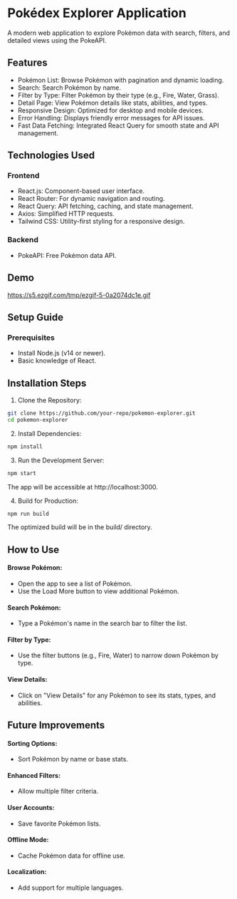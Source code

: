 
# Pokédex Explorer Application

A modern web application to explore Pokémon data with search, filters, and detailed views using the PokeAPI.

## Features

- Pokémon List: Browse Pokémon with pagination and dynamic loading.
- Search: Search Pokémon by name.
- Filter by Type: Filter Pokémon by their type (e.g., Fire, Water, Grass).
- Detail Page: View Pokémon details like stats, abilities, and types.
- Responsive Design: Optimized for desktop and mobile devices.
- Error Handling: Displays friendly error messages for API issues.
- Fast Data Fetching: Integrated React Query for smooth state and API management.


## Technologies Used
### Frontend
- React.js: Component-based user interface.
- React Router: For dynamic navigation and routing.
- React Query: API fetching, caching, and state management.
- Axios: Simplified HTTP requests.
- Tailwind CSS: Utility-first styling for a responsive design.
### Backend
- PokeAPI: Free Pokémon data API.

## Demo

https://s5.ezgif.com/tmp/ezgif-5-0a2074dc1e.gif


## Setup Guide
### Prerequisites
- Install Node.js (v14 or newer).
- Basic knowledge of React.
## Installation Steps
1. Clone the Repository:

```bash
git clone https://github.com/your-repo/pokemon-explorer.git
cd pokemon-explorer

```
2. Install Dependencies:


```bash
npm install

```
3. Run the Development Server:
```bash
npm start
```
The app will be accessible at http://localhost:3000.

4. Build for Production:

```bash
npm run build

```
The optimized build will be in the build/ directory.





    
## How to Use


#### Browse Pokémon:

- Open the app to see a list of Pokémon.
- Use the Load More button to view additional Pokémon.
#### Search Pokémon:

- Type a Pokémon's name in the search bar to filter the list.
#### Filter by Type:

- Use the filter buttons (e.g., Fire, Water) to narrow down Pokémon by type.
#### View Details:

- Click on "View Details" for any Pokémon to see its stats, types, and abilities.


## Future Improvements
#### Sorting Options: 
- Sort Pokémon by name or base stats.
#### Enhanced Filters: 
- Allow multiple filter criteria.
#### User Accounts: 
- Save favorite Pokémon lists.
#### Offline Mode: 
- Cache Pokémon data for offline use.
#### Localization: 
- Add support for multiple languages.




